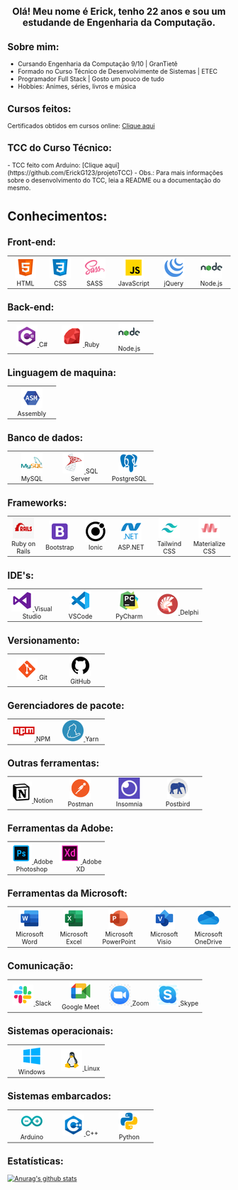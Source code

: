 <h2 align="center">
Olá! Meu nome é Erick, tenho 22 anos e sou um estudande de Engenharia da Computação.
</h2>

<h2>Sobre mim:</h2>
<ul>
    <li>Cursando Engenharia da Computação 9/10 | GranTietê</li>
    <li>Formado no Curso Técnico de Desenvolvimente de Sistemas | ETEC</li>
    <li>Programador Full Stack | Gosto um pouco de tudo</li>
    <li>Hobbies: Animes, séries, livros e música</li>
</ul>

<h2>Cursos feitos:</h2>

Certificados obtidos em cursos online: [Clique aqui](https://github.com/ErickG123/ErickG123/tree/master/.github/certificates)

<h2>TCC do Curso Técnico:</h2>
- TCC feito com Arduino: [Clique aqui](https://github.com/ErickG123/projetoTCC)
    - Obs.: Para mais informações sobre o desenvolvimento do TCC, leia a README ou a documentação do mesmo.

<h1>Conhecimentos:</h1>

<h2>Front-end:</h2>
<table>
    <tr>
        <td align="center" width="96">
            <a href="https://developer.mozilla.org/en-US/docs/Web/HTML">
                <img src=".github/img/html5.png" width="48" height="48" alt="HTML"/>
            </a>
            <span>HTML</span>
        </td>
        <td align="center" width="96">
            <a href="https://developer.mozilla.org/pt-BR/docs/Web/CSS">
                <img src=".github/img/css3.png" width="48" height="48" alt="CSS"/>
            </a>
            <span>CSS</span>
        </td>
        <td align="center" width="96">
            <a href="https://sass-lang.com/">
                <img src=".github/img/sass.png" width="48" height="48" alt="SASS"/>
            </a>
            <span>SASS</span>
        </td>
        <td align="center" width="96">
            <a href="https://developer.mozilla.org/pt-BR/docs/Web/JavaScript">
                <img src=".github/img/javascript.png" width="48" height="48" alt="JavaScript"/>
            </a>
            <span>JavaScript</span>
        </td>
        <td align="center" width="96">
            <a href="hhttps://jquery.com/">
                <img src=".github/img/jquery.png" width="48" height="48" alt="jQuery"/>
            </a>
            <span>jQuery</span>
        </td>
        <td align="center" width="96">
            <a href="https://nodejs.org/en/">
                <img src=".github/img/nodejs.png" width="48" height="48" alt="Node.js "/>
            </a>
            <span>Node.js</span>
        </td>
    </tr>
</table>

<h2>Back-end:</h2>
<table>
    <tr>
        <td align="center" width="96">
            <a href="https://docs.microsoft.com/pt-br/dotnet/csharp/">
                <img src=".github/img/csharp.png" width="48" height="48" alt="C#"/>
            </a>
            <span>C#</span>
        </td>
        <td align="center" width="96">
            <a href="https://www.ruby-lang.org/pt/">
                <img src=".github/img/ruby.png" width="48" height="48" alt="Ruby"/>
            </a>
            <span>Ruby</span>
        </td>
        <td align="center" width="96">
            <a href="https://nodejs.org/en/">
                <img src=".github/img/nodejs.png" width="48" height="48" alt="Node.js"/>
            </a>
            <span>Node.js</span>
        </td>
    </tr>
</table>

<h2>Linguagem de maquina:</h2>
<table>
    <tr>
        <td align="center" width="96">
            <a href="https://en.wikipedia.org/wiki/Assembly_language">
                <img src=".github/img/asm.png" width="48" height="48" alt="Assembly"/>
            </a>
            <span>Assembly</span>
        </td>
    </tr>
</table>

<h2>Banco de dados:</h2>
<table>
    <tr>
        <td align="center" width="96">
            <a href="https://www.mysql.com/">
                <img src=".github/img/mysql.png" width="48" height="48" alt="MySQL"/>
            </a>
            <span>MySQL</span>
        </td>
        <td align="center" width="96">
            <a href="https://www.microsoft.com/pt-br/sql-server/sql-server-downloads">
                <img src=".github/img/sqlserver.png" width="48" height="48" alt="SQL Server"/>
            </a>
            <span>SQL Server</span>
        </td>
        <td align="center" width="96">
            <a href="https://www.postgresql.org/">
                <img src=".github/img/postgresql.png" width="48" height="48" alt="PostgreSQL"/>
            </a>
            <span>PostgreSQL</span>
        </td>
    </tr>
</table>

<h2>Frameworks:</h2>
<table>
    <tr>
        <td align="center" width="96">
            <a href="https://rubyonrails.org/">
                <img src=".github/img/rails.jpg" width="48" height="48" alt="Ruby on Rails"/>
            </a>
            <span>Ruby on Rails</span>
        </td>
        <td align="center" width="96">
            <a href="https://getbootstrap.com/">
                <img src=".github/img/bootstrap.png" width="48" height="48" alt="Bootstrap"/>
            </a>
            <span>Bootstrap</span>
        </td>
        <td align="center" width="96">
            <a href="https://ionicframework.com/">
                <img src=".github/img/ionic.png" width="48" height="48" alt="Ionic"/>
            </a>
            <span>Ionic</span>
        </td>
        <td align="center" width="96">
            <a href="https://dotnet.microsoft.com/apps/aspnet">
                <img src=".github/img/aspnet.png" width="48" height="48" alt="ASP.NET"/>
            </a>
            <span>ASP.NET</span>
        </td>
        <td align="center" width="96">
            <a href="https://tailwindcss.com/">
                <img src=".github/img/tail.png" width="48" height="48" alt="Tailwind CSS"/>
            </a>
            <span>Tailwind CSS</span>
        </td>
        <td align="center" width="96">
            <a href="https://materializecss.com/">
                <img src=".github/img/mate.png" width="48" height="48" alt="Materialize CSS"/>
            </a>
            <span>Materialize CSS</span>
        </td>
    </tr>
</table>

<h2>IDE's:</h2>
<table>
    <tr>
        <td align="center" width="96">
            <a href="https://en.wikipedia.org/wiki/Assembly_language">
                <img src=".github/img/visual-studio.png" width="48" height="48" alt="VS"/>
            </a>
            <span>Visual Studio</span>
        </td>
        <td align="center" width="96">
            <a href="https://en.wikipedia.org/wiki/Assembly_language">
                <img src=".github/img/vs-code.png" width="48" height="48" alt="VSCode"/>
            </a>
            <span>VSCode</span>
        </td>
        <td align="center" width="96">
            <a href="https://en.wikipedia.org/wiki/Assembly_language">
                <img src=".github/img/pycharm.png" width="48" height="48" alt="PyCharm"/>
            </a>
            <span>PyCharm</span>
        </td>
        <td align="center" width="96">
            <a href="https://en.wikipedia.org/wiki/Assembly_language">
                <img src=".github/img/delphi.png" width="48" height="48" alt="Delphi"/>
            </a>
            <span>Delphi</span>
        </td>
    </tr>
</table>

<h2>Versionamento:</h2>
<table>
    <tr>
        <td align="center" width="96">
            <a href="https://git-scm.com/">
                <img src=".github/img/git.png" width="48" height="48" alt="Git"/>
            </a>
            <span>Git</span>
        </td>
        <td align="center" width="96">
            <a href="https://github.com/">
                <img src=".github/img/github.png" width="48" height="48" alt="GitHub"/>
            </a>
            <span>GitHub</span>
        </td>
    </tr>
</table>

<h2>Gerenciadores de pacote:</h2>
<table>
    <tr>
        <td align="center" width="96">
            <a href="https://www.npmjs.com/">
                <img src=".github/img/npm.png" width="48" height="48" alt="NPM"/>
            </a>
            <span>NPM</span>
        </td>
        <td align="center" width="96">
            <a href="https://yarnpkg.com/">
                <img src=".github/img/yarn.png" width="48" height="48" alt="Yarn"/>
            </a>
            <span>Yarn</span>
        </td>
    </tr>
</table>

<h2>Outras ferramentas:</h2>
<table>
    <tr>
        <td align="center" width="96">
            <a href="https://www.notion.so/">
                <img src=".github/img/notion.jpg" width="48" height="48" alt="Notion"/>
            </a>
            <span>Notion</span>
        </td>
        <td align="center" width="96">
            <a href="https://www.postman.com/">
                <img src=".github/img/postman.png" width="48" height="48" alt="Postman"/>
            </a>
            <span>Postman</span>
        </td>
        <td align="center" width="96">
            <a href="https://insomnia.rest/download">
                <img src=".github/img/insomnia.jpg" width="48" height="48" alt="Insomnia"/>
            </a>
            <span>Insomnia</span>
        </td>
        <td align="center" width="96">
            <a href="https://www.electronjs.org/apps/postbird">
                <img src=".github/img/postbird.png" width="48" height="48" alt="Postbird"/>
            </a>
            <span>Postbird</span>
        </td>
    </tr>
</table>

<h2>Ferramentas da Adobe:</h2>
<table>
    <tr>
        <td align="center" width="96">
            <a href="https://www.adobe.com/br/products/photoshop.html">
                <img src=".github/img/photoshop.png" width="48" height="48" alt="Adobe Photoshop"/>
            </a>
            <span>Adobe Photoshop</span>
        </td>
        <td align="center" width="96">
            <a href="https://www.adobe.com/br/products/xd.html">
                <img src=".github/img/xd.png" width="48" height="48" alt="Adobe XD"/>
            </a>
            <span>Adobe XD</span>
        </td>
    </tr>
</table>

<h2>Ferramentas da Microsoft:</h2>
<table>
    <tr>
        <td align="center" width="96">
            <a href="https://www.microsoft.com/pt-br/microsoft-365/word">
                <img src=".github/img/word.png" width="48" height="48" alt="Microsoft Word"/>
            </a>
            <span>Microsoft Word</span>
        </td>
        <td align="center" width="96">
            <a href="https://www.microsoft.com/pt-br/microsoft-365/excel">
                <img src=".github/img/excel.png" width="48" height="48" alt="Microsoft Excel"/>
            </a>
            <span>Microsoft Excel</span>
        </td>
        <td align="center" width="96">
            <a href="https://www.microsoft.com/pt-br/microsoft-365/powerpoint">
                <img src=".github/img/power.png" width="48" height="48" alt="Microsoft PowerPoint"/>
            </a>
            <span>Microsoft PowerPoint</span>
        </td>
        <td align="center" width="96">
            <a href="https://www.microsoft.com/pt-br/microsoft-365/visio/flowchart-software">
                <img src=".github/img/visio.png" width="48" height="48" alt="Microsoft Visio"/>
            </a>
            <span>Microsoft Visio</span>
        </td>
        <td align="center" width="96">
            <a href="https://www.microsoft.com/pt-br/microsoft-365/onedrive/online-cloud-storage">
                <img src=".github/img/onedrive.png" width="48" height="48" alt="Microsoft OneDrive"/>
            </a>
            <span>Microsoft OneDrive</span>
        </td>
    </tr>
</table>

<h2>Comunicação:</h2>
<table>
    <tr>
        <td align="center" width="96">
            <a href="https://slack.com/intl/pt-br/">
                <img src=".github/img/slack.png" width="48" height="48" alt="Slack"/>
            </a>
            <span>Slack</span>
        </td>
        <td align="center" width="96">
            <a href="https://meet.google.com/">
                <img src=".github/img/meet.png" width="48" height="48" alt="Google Meet"/>
            </a>
            <span>Google Meet</span>
        </td>
        <td align="center" width="96">
            <a href="https://zoom.us/pt-pt/meetings.html">
                <img src=".github/img/zoom.jpg" width="48" height="48" alt="Zoom"/>
            </a>
            <span>Zoom</span>
        </td>
        <td align="center" width="96">
            <a href="https://www.skype.com/pt-br/">
                <img src=".github/img/skype.png" width="48" height="48" alt="Skype"/>
            </a>
            <span>Skype</span>
        </td>
    </tr>
</table>

<h2>Sistemas operacionais:</h2>
<table>
    <tr>
        <td align="center" width="96">
            <a href="https://www.microsoft.com/pt-br/windows/">
                <img src=".github/img/windows.png" width="48" height="48" alt="Windows"/>
            </a>
            <span>Windows</span>
        </td>
        <td align="center" width="96">
            <a href="https://pt.wikipedia.org/wiki/Linux">
                <img src=".github/img/linux.png" width="48" height="48" alt="Linux"/>
            </a>
            <span>Linux</span>
        </td>
    </tr>
</table>

<h2>Sistemas embarcados:</h2>
<table>
    <tr>
        <td align="center" width="96">
            <a href="https://www.arduino.cc/">
                <img src=".github/img/arduino.png" width="48" height="48" alt="Arduino"/>
            </a>
            <span>Arduino</span>
        </td>
        <td align="center" width="96">
            <a href="https://docs.microsoft.com/pt-br/cpp/cpp/?view=msvc-160">
                <img src=".github/img/c++.png" width="48" height="48" alt="C++"/>
            </a>
            <span>C++</span>
        </td>
        <td align="center" width="96">
            <a href="https://www.python.org/">
                <img src=".github/img/python.png" width="48" height="48" alt="Python"/>
            </a>
            <span>Python</span>
        </td>
    </tr>
</table>

<h2>Estatísticas:</h2>

[![Anurag's github stats](https://github-readme-stats.vercel.app/api?username=ErickG123&show_icons=true&count_private=true)](https://github.com/ErickG123/github-readme-stats)
